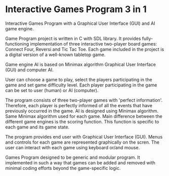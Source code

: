 # Interactive Games Program 3 in 1
Interactive Games Program with a Graphical User Interface (GUI) and AI game engine.

Game Program project is written in C with SDL library.
It provides fully-functioning implementation of three interactive two-player board games:
Connect Four, Reversi and Tic Tac Toe.
Each game included in the project is a digital version of a well-known tabletop game.


Game engine AI is based on Minimax algorithm 
Graphical User Interface (GUI) and computer AI.


User can choose a game to play, select the players participating in the game and set game difficulty level. 
Each player participating in the game can be set to user (human) or AI (computer).

The program consists of three two-player games with 'perfect information'. 
Therefore, each player is perfectly informed of all the events that have previously occurred in the game.
AI is designed using Minimax algorithm. 
Same Minimax algorithm used for each game. 
Main difference between the different game engines is the scoring function. 
This function is specific to each game and its game state.

The program provides end user with Graphical User Interface (GUI). 
Menus and controls for each game are represented graphically on the scren.
The user can interact with each game using keyboard or/and mouse.

Games Program designed to be generic and modular program.
It implemented in such a way that games can be added and removed with minimal coding efforts beyond the game-specific logic.

